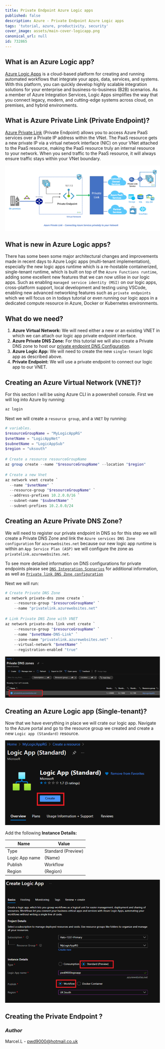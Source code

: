 ```yaml
---
title: Private Endpoint Azure Logic apps
published: false
description: Azure - Private Endpoint Azure Logic apps
tags: 'tutorial, azure, productivity, security'
cover_image: assets/main-cover-logicapp.png
canonical_url: null
id: 732865
---
```


## What is an Azure Logic app?

[Azure Logic Apps](https://docs.microsoft.com/en-us/azure/logic-apps/logic-apps-overview) is a cloud-based platform for creating and running automated workflows that integrate your apps, data, services, and systems. With this platform, you can quickly develop highly scalable integration solutions for your enterprise and business-to-business (B2B) scenarios. As a member of Azure Integration Services, Logic Apps simplifies the way that you connect legacy, modern, and cutting-edge systems across cloud, on premises, and hybrid environments.

## What is Azure Private Link (Private Endpoint)?

[Azure Private Link](https://docs.microsoft.com/en-us/azure/private-link/private-link-overview) (Private Endpoint) allows you to access Azure PaaS services over a Private IP address within the VNet. The PaaS resource gets a new private IP via a virtual network interface (NIC) on your VNet attached to the PaaS resource, making the PaaS resource truly an internal resource to your network. When you send traffic to the PaaS resource, it will always ensure traffic stays within your VNet boundary.

![private-link](./assets/private-link.png)

## What is new in Azure Logic apps?

There has some been some major architectural changes and improvements made in recent days to Azure Logic apps (multi-tenant implementation), especially the new logic apps runtime which is a re-hostable containerized, single-tenant runtime, which is built on top of the `Azure Functions runtime`, adding some excellent new features that we can now utilise in our logic apps. Such as enabling `managed service identity (MSI)` on our logic apps, cross-platform support, local development and testing using VSCode, enabling new advanced networking features such as `private endpoints` which we will focus on in todays tutorial or even running our logic apps in a dedicated compute resource in Azure, Docker or Kubernetes environments.

## What do we need?

1. **Azure Virtual Network:** We will need either a new or an existing VNET in which we can attach our logic app private endpoint interface.
2. **Azure Private DNS Zone:** For this tutorial we will also create a Private DNS zone to host our [private endpoint DNS Configuration](https://docs.microsoft.com/en-us/azure/private-link/private-endpoint-dns#azure-services-dns-zone-configuration).
3. **Azure Logic App:** We will need to create the new `single-tenant` logic app as described above.
4. **Private Endpoint:** We will use a private endpoint to connect our logic app to our VNET.

## Creating an Azure Virtual Network (VNET)?

For this section I will be using Azure CLI in a powershell console. First we will log into Azure by running:

```powershell
az login
```

Next we will create a `resource group`, and a `VNET` by running:

```powershell
# variables.
$resourceGroupName = "MyLogicAppRG"
$vnetName = "LogicAppNet"
$subnetName = "LogicAppSub"
$region = "uksouth"

# Create a resource resourceGroupName
az group create --name "$resourceGroupName" --location "$region"

# Create a new Vnet
az network vnet create `
  --name "$vnetName" `
  --resource-group "$resourceGroupName" `
  --address-prefixes 10.2.0.0/16 `
  --subnet-name "$subnetName" `
  --subnet-prefixes 10.2.0.0/24
```

## Creating an Azure Private DNS Zone?

We will need to register our private endpoint in DNS so for this step we will create a Private DNS Zone and link the `Azure services DNS Zone configuration` for `azurewebsites.net` because our new logic app runtime is within an `App Service Plan (ASP)` we will configure the zone as `privatelink.azurewebsites.net`.

To see more detailed information on DNS configurations for private endpoints please see [`DNS Integration Scenarios`](https://github.com/dmauser/PrivateLink/tree/master/DNS-Integration-Scenarios) for additional information, as well as [`Private link DNS Zone configuration`](https://docs.microsoft.com/en-us/azure/private-link/private-endpoint-dns#azure-services-dns-zone-configuration)

Next we will run:

```powershell
# Create Private DNS Zone
az network private-dns zone create `
    --resource-group "$resourceGroupName" `
    --name "privatelink.azurewebsites.net"

# Link Private DNS Zone with VNET
az network private-dns link vnet create `
    --resource-group "$resourceGroupName" `
    --name "$vnetName-DNS-Link" `
    --zone-name "privatelink.azurewebsites.net" `
    --virtual-network "$vnetName" `
    --registration-enabled "true"
```

![privateDNS](./assets/privateDNS.png)

## Creating an Azure Logic app (Single-tenant)?

Now that we have everything in place we will crate our logic app. Navigate to the Azure portal and go to the resource group we created and create a new `Logic app (Standard)` resource.  

![CreateLogicApp](./assets/CreateLogicApp.png)

Add the following **Instance Details:**

| Name            | Value               |
| --------------- | ------------------- |
| Type            | Standard (Preview)  |
| Logic App name  | {Name}              |
| Publish         | Workflow            |
| Region          | {Region}            |

![CreateLogicAppBasics](./assets/CreateLogicAppBasics.png)

## Creating the Private Endpoint ?

### _Author_

Marcel.L - pwd9000@hotmail.co.uk
